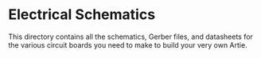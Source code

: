 # Electrical Schematics

This directory contains all the schematics, Gerber files, and datasheets for the various circuit boards you need to make to
build your very own Artie.
